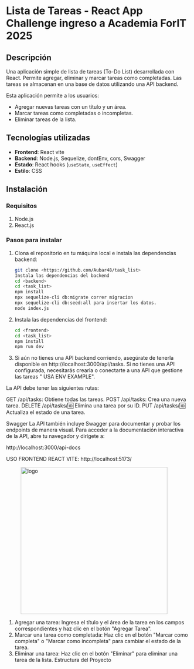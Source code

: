 # Lista de Tareas - React App Challenge ingreso a Academia ForIT 2025


## Descripción

Una aplicación simple de lista de tareas (To-Do List) desarrollada con React. Permite agregar, eliminar y marcar tareas como completadas. Las tareas se almacenan en una base de datos utilizando una API backend.

Esta aplicación permite a los usuarios:

- Agregar nuevas tareas con un título y un área.
- Marcar tareas como completadas o incompletas.
- Eliminar tareas de la lista.

## Tecnologías utilizadas

- **Frontend**: React vite
- **Backend**: Node.js, Sequelize, dontEnv, cors, Swagger
- **Estado**: React hooks (`useState`, `useEffect`)
- **Estilo**: CSS

## Instalación

### Requisitos

1. Node.js 
2. React.js 
### Pasos para instalar

1. Clona el repositorio en tu máquina local e instala las dependencias backend:

   ```bash
   git clone <https://github.com/Aubar48/task_list>
   Instala las dependencias del backend
   cd <backend> 
   cd <task_list>
   npm install
   npx sequelize-cli db:migrate correr migracion
   npx sequelize-cli db:seed:all para insertar los datos.
   node index.js

2. Instala las dependencias del frontend:

   ```bash
   cd <frontend> 
   cd <task_list>
   npm install
   npm run dev

3. Si aún no tienes una API backend corriendo, asegúrate de tenerla disponible en http://localhost:3000/api/tasks. Si no tienes una API configurada, necesitarás crearla o conectarte a una API que gestione las tareas " USA ENV EXAMPLE".

La API debe tener las siguientes rutas:

GET /api/tasks: Obtiene todas las tareas.
POST /api/tasks: Crea una nueva tarea.
DELETE /api/tasks/:id: Elimina una tarea por su ID.
PUT /api/tasks/:id: Actualiza el estado de una tarea.

Swagger
La API también incluye Swagger para documentar y probar los endpoints de manera visual. Para acceder a la documentación interactiva de la API, abre tu navegador y dirígete a:

http://localhost:3000/api-docs

USO FRONTEND REACT VITE: http://localhost:5173/
<figure><img src="./task.png" alt="logo" style="height: 400px;"></figure>

1. Agregar una tarea: Ingresa el título y el área de la tarea en los campos correspondientes y haz clic en el botón "Agregar Tarea".
2. Marcar una tarea como completada: Haz clic en el botón "Marcar como completa" o "Marcar como incompleta" para cambiar el estado de la tarea.
3. Eliminar una tarea: Haz clic en el botón "Eliminar" para eliminar una tarea de la lista.
Estructura del Proyecto
